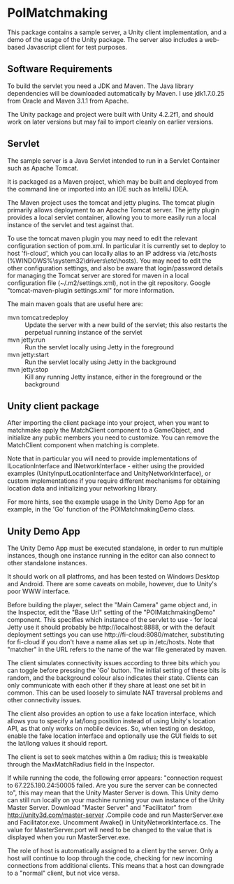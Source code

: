 PoIMatchmaking
==================

This package contains a sample server, a Unity client implementation, and a demo of the usage of the Unity package. 
The server also includes a web-based Javascript client for test purposes.

Software Requirements
---------------------

To build the servlet you need a JDK and Maven.  The Java library dependencies will be downloaded automatically by 
Maven.  I use jdk1.7.0.25 from Oracle and Maven 3.1.1 from Apache.

The Unity package and project were built with Unity 4.2.2f1, and should work on later versions but may fail to 
import cleanly on earlier versions.

Servlet
-------

The sample server is a Java Servlet intended to run in a Servlet Container such as Apache Tomcat.

It is packaged as a Maven project, which may be built and deployed from the command line or imported into an 
IDE such as IntelliJ IDEA.

The Maven project uses the tomcat and jetty plugins.  The tomcat plugin primarily allows deployment to an Apache 
Tomcat server.  The jetty plugin provides a local servlet container, allowing you to more easily run a local 
instance of the servlet and test against that.

To use the tomcat maven plugin you may need to edit the relevant configuration section of pom.xml.  In particular 
it is currently set to deploy to host 'fi-cloud', which you can locally alias to an IP address via /etc/hosts 
(%WINDOWS%\system32\drivers\etc\hosts).  You may need to edit the other configuration settings, and also be aware 
that login/password details for managing the Tomcat server are stored for maven in a local configuration file 
(~/.m2/settings.xml), not in the git repository.  Google "tomcat-maven-plugin settings.xml" for more information.

The main maven goals that are useful here are:

<dl>
<dt>mvn tomcat:redeploy</dt>
<dd>Update the server with a new build of the servlet; this also restarts the perpetual running instance of the servlet</dd>
<dt>mvn jetty:run</dt>
<dd>Run the servlet locally using Jetty in the foreground</dd>
<dt>mvn jetty:start</dt>
<dd>Run the servlet locally using Jetty in the background</dd>
<dt>mvn jetty:stop</dt>
<dd>Kill any running Jetty instance, either in the foreground or the background</dd>
</dl>

Unity client package
--------------------

After importing the client package into your project, when you want to matchmake apply the MatchClient component to
a GameObject, and initialize any public members you need to customize.  You can remove the MatchClient component when 
matching is complete.

Note that in particular you will need to provide implementations of ILocationInterface and INetworkInterface - either
using the provided examples (UnityInputLocationInterface and UnityNetworkInterface), or custom implementations if you 
require different mechanisms for obtaining location data and initializing your networking library.

For more hints, see the example usage in the Unity Demo App for an example, in the 'Go' function of the 
POIMatchmakingDemo class.

Unity Demo App
--------------

The Unity Demo App must be executed standalone, in order to run multiple instances, though one instance running 
in the editor can also connect to other standalone instances.

It should work on all platfroms, and has been tested on Windows Desktop and Android.  There are some caveats on mobile,
however, due to Unity's poor WWW interface.

Before building the player, select the "Main Camera" game object and, in the Inspector, edit the "Base Url" setting of
the "POIMatchmakingDemo" component.  This specifies which instance of the servlet to use - for local Jetty use it 
should probably be http://localhost:8888, or with the default deployment settings you can use http://fi-cloud:8080/matcher, 
substituting for fi-cloud if you don't have a name alias set up in /etc/hosts. Note that "matcher" in the URL refers to the name 
of the war file generated by maven.

The client simulates connectivity issues according to three bits which you can toggle before pressing the 'Go' button. 
The initial setting of these bits is random, and the background colour also indicates their state.  Clients can only 
communicate with each other if they share at least one set bit in common.  This can be used loosely to simulate NAT 
traversal problems and other connectivity issues.

The client also provides an option to use a fake location interface, which allows you to specify a lat/long position
instead of using Unity's location API, as that only works on mobile devices.  So, when testing on desktop, enable the 
fake location interface and optionally use the GUI fields to set the lat/long values it should report.

The client is set to seek matches within a 0m radius; this is tweakable through the MaxMatchRadius field in the 
Inspector.

If while running the code, the following error appears: "connection request to 67.225.180.24:50005 failed. Are you sure the server 
can be connected to", this may mean that the Unity Master Server is down. This Unity demo can still run locally on your machine 
running your own instance of the Unity Master Server. Download "Master Server" and "Facilitator" from http://unity3d.com/master-server
.Compile code and run MasterServer.exe and Facilitator.exe. Uncomment Awake() in UnityNetworkInterface.cs. The value for MasterServer.port 
will need to be changed to the value that is displayed when you run MasterServer.exe.

The role of host is automatically assigned to a client by the server. Only a host will continue to loop through the code, checking for 
new incoming connections from additional clients. This means that a host can downgrade to a "normal" client, but not vice versa.

